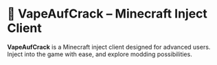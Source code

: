 # 🚀 VapeAufCrack – Minecraft Inject Client

**VapeAufCrack** is a Minecraft inject client designed for advanced users. Inject into the game with ease, and explore modding possibilities.
